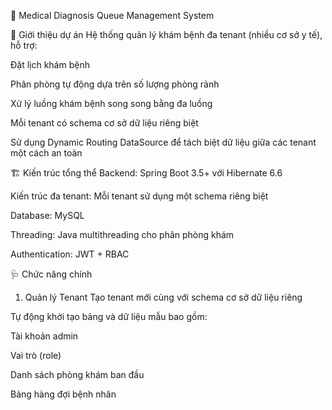 🏥 Medical Diagnosis Queue Management System

🚀 Giới thiệu dự án
Hệ thống quản lý khám bệnh đa tenant (nhiều cơ sở y tế), hỗ trợ:

Đặt lịch khám bệnh

Phân phòng tự động dựa trên số lượng phòng rảnh

Xử lý luồng khám bệnh song song bằng đa luồng

Mỗi tenant có schema cơ sở dữ liệu riêng biệt

Sử dụng Dynamic Routing DataSource để tách biệt dữ liệu giữa các tenant một cách an toàn

🏗️ Kiến trúc tổng thể
Backend: Spring Boot 3.5+ với Hibernate 6.6

Kiến trúc đa tenant: Mỗi tenant sử dụng một schema riêng biệt

Database: MySQL

Threading: Java multithreading cho phân phòng khám

Authentication: JWT + RBAC

🩺 Chức năng chính
1. Quản lý Tenant
Tạo tenant mới cùng với schema cơ sở dữ liệu riêng

Tự động khởi tạo bảng và dữ liệu mẫu bao gồm:

Tài khoản admin

Vai trò (role)

Danh sách phòng khám ban đầu

Bảng hàng đợi bệnh nhân

